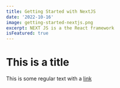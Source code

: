 ```yaml
---
title: Getting Started with NextJS
date: '2022-10-16'
image: getting-started-nextjs.png
excerpt: NEXT JS is a the React framework
isFeatured: true
---
```


# This is a title

This is some regular text with a [link](https://with-eat.vercel.app)
